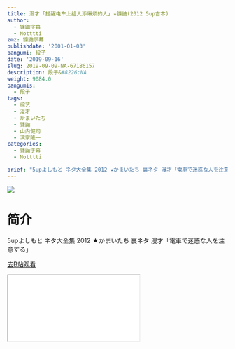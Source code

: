 ```yaml
---
title: 漫才 ｢提醒电车上给人添麻烦的人｣ ★镰鼬(2012 5up吉本)
author:
  - 镰鼬字幕
  - Notttti
zmz: 镰鼬字幕
publishdate: '2001-01-03'
bangumi: 段子
date: '2019-09-16'
slug: 2019-09-09-NA-67186157
description: 段子&#8226;NA
weight: 9084.0
bangumis:
  - 段子
tags:
  - 综艺
  - 漫才
  - かまいたち
  - 镰鼬
  - 山内健司
  - 滨家隆一
categories:
  - 镰鼬字幕
  - Notttti

brief: "5upよしもと ネタ大全集 2012 ★かまいたち 裏ネタ 漫才「電車で迷惑な人を注意する」"
---
```

![](https://raw.githubusercontent.com/tcgriffith/owaraisite/master/static/tmpimg/bdabdbf0be316f68a74c920ce2f41ccb9c6eb29d.jpg.480.jpg)
# 简介  
5upよしもと ネタ大全集 2012
★かまいたち 裏ネタ 漫才「電車で迷惑な人を注意する」  

[去B站观看](https://www.bilibili.com/video/av67186157/)
<div class ="resp-container"><iframe class="testiframe" src="//player.bilibili.com/player.html?aid=67186157"", scrolling="no", allowfullscreen="true" > </iframe></div> 

